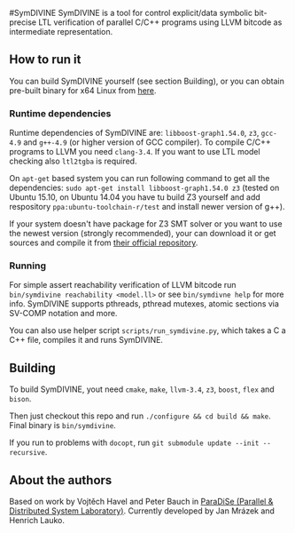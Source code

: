 #SymDIVINE
SymDIVINE is a tool for control explicit/data symbolic bit-precise LTL verification of parallel C/C++ programs using LLVM bitcode as intermediate representation.

## How to run it
You can build SymDIVINE yourself (see section Building), or you can obtain pre-built binary for x64 Linux from [here](https://github.com/yaqwsx/SymDIVINE).

### Runtime dependencies
Runtime dependencies of SymDIVINE are: `libboost-graph1.54.0`, `z3`, `gcc-4.9` and `g++-4.9` (or higher version of GCC compiler). To compile C/C++ programs to LLVM you need `clang-3.4`. If you want to use LTL model checking also `ltl2tgba` is required.

On `apt-get` based system you can run following command to get all the dependencies: `sudo apt-get install libboost-graph1.54.0 z3` (tested on Ubuntu 15.10, on Ubuntu 14.04 you have tu build Z3 yourself and add respository `ppa:ubuntu-toolchain-r/test` and install newer version of g++).

If your system doesn't have package for Z3 SMT solver or you want to use the newest version (strongly recommended), your can download it or get sources and compile it from [their official repository](https://github.com/Z3Prover/z3).

### Running 
For simple assert reachability verification of LLVM bitcode run `bin/symdivine reachability <model.ll>` or see `bin/symdivne help` for more info. SymDIVINE supports pthreads, pthread mutexes, atomic sections via SV-COMP notation and more.

You can also use helper script `scripts/run_symdivine.py`, which takes a C a C++ file, compiles it and runs SymDIVINE.

## Building
To build SymDIVINE, yout need `cmake`, `make`, `llvm-3.4`, `z3`, `boost`, `flex` and `bison`.

Then just checkout this repo and run `./configure && cd build && make`. Final binary is `bin/symdivine`.

If you run to problems with `docopt`, run `git submodule update --init --recursive`.

## About the authors
Based on work by Vojtěch Havel and Peter Bauch in [ParaDiSe (Parallel & Distributed System Laboratory)](http://paradise.fi.muni.cz). Currently developed by Jan Mrázek and Henrich Lauko.
